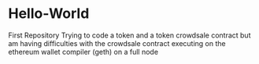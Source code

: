 # Hello-World
First Repository
Trying to code a token and a token crowdsale contract but am having difficulties with the crowdsale contract executing on the ethereum wallet compiler (geth) on a full node
